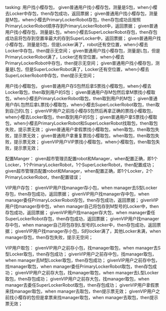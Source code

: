 tasking:
用户找小樱存包，
given普通用户找小樱存包，测量是S包，when小樱去Locker中存包，then存包成功，返回票据；
given普通用户找小樱存包，测量是M包，when小樱去PrimaryLockerRobot存包，then存包成功且按照PrimaryLockerRobot顺序存到PrimaryLockerRobot中，返回票据；
given普通用户找小樱存包，测量是L包，when小樱去SuperLockerRobot存包，then存包成功且将包存到空置率最大的存到SuperLocker中，返回票据；
given普通用户找小樱存包，测量是S包，但是Locker满了，robot还有空位置，when小樱去Locker中存包，then提示无空间；
given普通用户找小樱存包，测量是L包，但是PrimaryLockerRobot满了，Locker还有空位置，when小樱去PrimaryLockerRobot中存包，then提示无空间；
given普通用户找小樱存包，测量是L包，但是SuperLockerRobot满了，Locker还有空位置，when小樱去SuperLockerRobot中存包，then提示无空间；


用户找小樱取包，
given普通用户存S包然后拿S票找小樱取包，when小樱去Locker取包，then取到用户的S包；
given普通用户存M包然后拿M票找小樱取包，when小樱去PrimaryLockerRobot取包，then取到用户的M包；
given普通用户存L包然后拿L票找小樱取包，when小樱去SuperLockerRobot取包，then取到自己的L包；
givenVIP用户之前找小樱存S包然后再拿正确的票找小樱取包，when小樱去Locker取包，then取到用户的S包；
given普通用户拿S票找小樱取包，when小樱去PrimaryLockerRobot和SuperLockerRobot找取包，then取包失败，提示票无效；
given普通用户拿假票找小樱取包，when取包，then取包失败，提示票无效；
given普通用户拿重复票找小樱取包，when取包，then取包失败，提示票无效；
givenVIP用户VIP票找小樱取包，when小樱取包，then取包失败，提示票无效；

配置Manger：
given超市管理员配置robot和Manager，when配置正确，即1个Locker，1个PrimaryLockerRobot，1个SuperLockerRobot，then配置成功；
given超市管理员配置robot和Manager，when配置正确，即1个Locker，2个PrimaryLockerRobot，then配置错误；

VIP用户存包：
givenVIP用户找manager存小包，when manager去S型Locker存包，then存包成功，返回票据；
givenVIP用户找manager存中包，when manager委任PrimaryLockerRobot存包，then存包成功，返回票据；
givenVIP用户找manager存中包，when manager自己将包存到M型号的Locker中，then存包成功，返回票据；
givenVIP用户找manager存大包，when manager委任SuperLockerRobot存包，then存包成功，返回票据；
givenVIP用户找manager存中包，when manager自己将包存到L型号的Locker中，then存包成功，返回票据；
givenVIP用户找manager存小包，S的locker满了，其他Locker未满，when manager存包，then存包失败，提示无空间；

VIP用户取包：
givenVIP用户之前存小包，找manager取包，when manager去S型Locker取包，then存包成功； 
givenVIP用户之前存中包，找manager取包，when manager去M型Locker取包，then存包成功； 
givenVIP用户之前存中包，找manager取包，when manager委任PrimaryLockerRobot取包，then存包成功； 
givenVIP用户之前存大包，找manager取包，when manager去L型Locker取包，then存包成功； 
givenVIP用户之前存大包，找manager取包，when manager去委任SuperLockerRobot取包，then存包成功；
givenVIP用户拿假票来找manager取包，when manager去取包，then提示票无效；
givenVIP用户之前找小樱存的包但是拿票来找manager取包，when manager去取包，then提示票无效；





